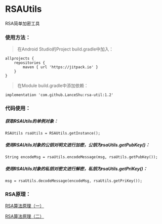 # RSAUtils
RSA简单加密工具

### 使用方法：

> 在Android Studio的Project build.gradle中加入：

    allprojects {
        repositories {
            maven { url 'https://jitpack.io' }
        }
    }

> 在Module build.gradle中添加依赖：

    implementation 'com.github.LanceShu:rsa-util:1.2'

### 代码使用：

##### 获取RSAUtils的单例对象：

    RSAUtils rsaUtils = RSAUtils.getInstance();

##### 使用RSAUtils对象的公钥对明文进行加密，公钥为rsaUtils.getPubKey()：

    String encodeMsg = rsaUtils.encodeMessage(msg, rsaUtils.getPubKey());

##### 使用RSAUtils对象的私钥对密文进行解密，私钥为rsaUtils.getPriKey()：

    msg = rsaUtils.decodeMessage(encodeMsg, rsaUtils.getPriKey());

### RSA原理：

[RSA算法原理（一）](http://www.ruanyifeng.com/blog/2013/06/rsa_algorithm_part_one.html)

[RSA算法原理（二）](http://www.ruanyifeng.com/blog/2013/07/rsa_algorithm_part_two.html)